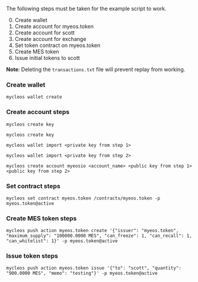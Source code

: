 The following steps must be taken for the example script to work.

0. Create wallet
0. Create account for myeos.token
0. Create account for scott
0. Create account for exchange
0. Set token contract on myeos.token
0. Create MES token
0. Issue initial tokens to scott

**Note**:
Deleting the `transactions.txt` file will prevent replay from working.


### Create wallet
`mycleos wallet create`

### Create account steps
`mycleos create key`

`mycleos create key`

`mycleos wallet import <private key from step 1>`

`mycleos wallet import <private key from step 2>`

`mycleos create account myeosio <account_name> <public key from step 1> <public key from step 2>`

### Set contract steps
`mycleos set contract myeos.token /contracts/myeos.token -p myeos.token@active`

### Create MES token steps
`mycleos push action myeos.token create '{"issuer": "myeos.token", "maximum_supply": "100000.0000 MES", "can_freeze": 1, "can_recall": 1, "can_whitelist": 1}' -p myeos.token@active`

### Issue token steps
`mycleos push action myeos.token issue '{"to": "scott", "quantity": "900.0000 MES", "memo": "testing"}' -p myeos.token@active`
